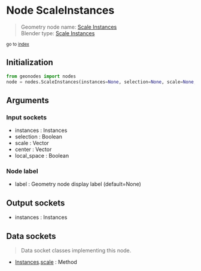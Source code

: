 
# Node ScaleInstances

> Geometry node name: [Scale Instances](https://docs.blender.org/manual/en/latest/modeling/geometry_nodes/instances/scale_instances.html)<br>
  Blender type: [Scale Instances](https://docs.blender.org/api/current/bpy.types.GeometryNodeScaleInstances.html)
  
<sub>go to [index](/docs/index.md)</sub>

Initialization
--------------

```python
from geonodes import nodes
node = nodes.ScaleInstances(instances=None, selection=None, scale=None, center=None, local_space=None, label=None)
```



## Arguments


### Input sockets

- instances : Instances
- selection : Boolean
- scale : Vector
- center : Vector
- local_space : Boolean

### Node label

- label : Geometry node display label (default=None)

## Output sockets

- instances : Instances

## Data sockets

> Data socket classes implementing this node.
  
  
- [Instances](/docs/sockets/Instances.md).[scale](/docs/sockets/Instances.md#scale) : Method
  
